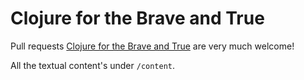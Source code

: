 # Clojure for the Brave and True

Pull requests
[Clojure for the Brave and True](http://www.braveclojure.com) are very
much welcome!

All the textual content's under `/content`.
